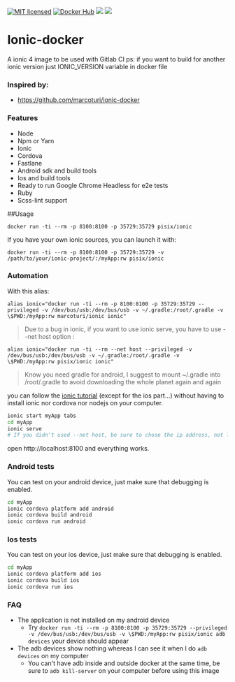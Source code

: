[![MIT licensed](https://img.shields.io/badge/license-MIT-blue.svg)](https://tldrlegal.com/license/mit-license#summary) [![Docker Hub](https://img.shields.io/badge/docker-ready-blue.svg)](https://registry.hub.docker.com/u/marcoturi/ionic) [![](https://images.microbadger.com/badges/image/marcoturi/ionic.svg)](https://microbadger.com/images/marcoturi/ionic "Get your own image badge on microbadger.com") [![](https://images.microbadger.com/badges/version/marcoturi/ionic.svg)](https://microbadger.com/images/marcoturi/ionic "Get your own version badge on microbadger.com")

# Ionic-docker
A ionic 4 image to be used with Gitlab CI
ps: if you want to build for another ionic version just IONIC_VERSION variable in docker file

### Inspired by:
- https://github.com/marcoturi/ionic-docker

### Features
- Node
- Npm or Yarn
- Ionic
- Cordova
- Fastlane
- Android sdk and build tools
- Ios and build tools
- Ready to run Google Chrome Headless for e2e tests
- Ruby
- Scss-lint support

##Usage

```
docker run -ti --rm -p 8100:8100 -p 35729:35729 pisix/ionic
```
If you have your own ionic sources, you can launch it with:

```
docker run -ti --rm -p 8100:8100 -p 35729:35729 -v /path/to/your/ionic-project/:/myApp:rw pisix/ionic
```

### Automation
With this alias:

```
alias ionic="docker run -ti --rm -p 8100:8100 -p 35729:35729 --privileged -v /dev/bus/usb:/dev/bus/usb -v ~/.gradle:/root/.gradle -v \$PWD:/myApp:rw marcoturi/ionic ionic"
```

> Due to a bug in ionic, if you want to use ionic serve, you have to use --net host option :

```
alias ionic="docker run -ti --rm --net host --privileged -v /dev/bus/usb:/dev/bus/usb -v ~/.gradle:/root/.gradle -v \$PWD:/myApp:rw pisix/ionic ionic"
```

> Know you need gradle for android, I suggest to mount ~/.gradle into /root/.gradle to avoid downloading the whole planet again and again

you can follow the [ionic tutorial](http://ionicframework.com/getting-started/) (except for the ios part...) without having to install ionic nor cordova nor nodejs on your computer.

```bash
ionic start myApp tabs
cd myApp
ionic serve
# If you didn't used --net host, be sure to chose the ip address, not localhost, or you would not be able to use it
```
open http://localhost:8100 and everything works.

### Android tests
You can test on your android device, just make sure that debugging is enabled.

```bash
cd myApp
ionic cordova platform add android
ionic cordova build android
ionic cordova run android
```

### Ios tests
You can test on your ios device, just make sure that debugging is enabled.

```bash
cd myApp
ionic cordova platform add ios
ionic cordova build ios
ionic cordova run ios
```

### FAQ
* The application is not installed on my android device
    * Try `docker run -ti --rm -p 8100:8100 -p 35729:35729 --privileged -v /dev/bus/usb:/dev/bus/usb -v \$PWD:/myApp:rw pisix/ionic adb devices` your device should appear
* The adb devices show nothing whereas I can see it when I do `adb devices` on my computer
    * You can't have adb inside and outside docker at the same time, be sure to `adb kill-server` on your computer before using this image
